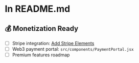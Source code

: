 # In README.md

## 💰 Monetization Ready
- [ ] Stripe integration: [Add Stripe Elements](https://stripe.com/docs/payments/accept-a-payment)
- [ ] Web3 payment portal: `src/components/PaymentPortal.jsx`
- [ ] Premium features roadmap